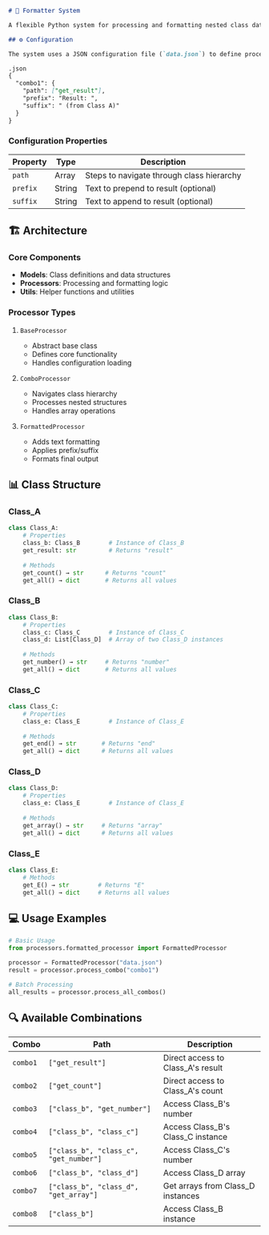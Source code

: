 ````markdown:c:\Users\3246786\Codes\formatter\README.md
# 🔧 Formatter System

A flexible Python system for processing and formatting nested class data with configurable paths and formatting options.

## ⚙️ Configuration

The system uses a JSON configuration file (`data.json`) to define processing combinations:

.json
{
  "combo1": {
    "path": ["get_result"],
    "prefix": "Result: ",
    "suffix": " (from Class A)"
  }
}
````

### Configuration Properties

| Property | Type   | Description                               |
| -------- | ------ | ----------------------------------------- |
| `path`   | Array  | Steps to navigate through class hierarchy |
| `prefix` | String | Text to prepend to result (optional)      |
| `suffix` | String | Text to append to result (optional)       |

## 🏗️ Architecture

### Core Components

- **Models**: Class definitions and data structures
- **Processors**: Processing and formatting logic
- **Utils**: Helper functions and utilities

### Processor Types

1. `BaseProcessor`

   - Abstract base class
   - Defines core functionality
   - Handles configuration loading

2. `ComboProcessor`

   - Navigates class hierarchy
   - Processes nested structures
   - Handles array operations

3. `FormattedProcessor`
   - Adds text formatting
   - Applies prefix/suffix
   - Formats final output

## 📊 Class Structure

### Class_A
```python
class Class_A:
    # Properties
    class_b: Class_B        # Instance of Class_B
    get_result: str         # Returns "result"
    
    # Methods
    get_count() → str      # Returns "count"
    get_all() → dict       # Returns all values
```

### Class_B
```python
class Class_B:
    # Properties
    class_c: Class_C        # Instance of Class_C
    class_d: List[Class_D]  # Array of two Class_D instances
    
    # Methods
    get_number() → str     # Returns "number"
    get_all() → dict       # Returns all values
```

### Class_C
```python
class Class_C:
    # Properties
    class_e: Class_E        # Instance of Class_E
    
    # Methods
    get_end() → str       # Returns "end"
    get_all() → dict      # Returns all values
```

### Class_D
```python
class Class_D:
    # Properties
    class_e: Class_E        # Instance of Class_E
    
    # Methods
    get_array() → str     # Returns "array"
    get_all() → dict      # Returns all values
```

### Class_E
```python
class Class_E:
    # Methods
    get_E() → str        # Returns "E"
    get_all() → dict     # Returns all values
```

## 💻 Usage Examples

```python
# Basic Usage
from processors.formatted_processor import FormattedProcessor

processor = FormattedProcessor("data.json")
result = processor.process_combo("combo1")

# Batch Processing
all_results = processor.process_all_combos()
```

## 🔍 Available Combinations

| Combo    | Path                                   | Description                       |
| -------- | -------------------------------------- | --------------------------------- |
| `combo1` | `["get_result"]`                       | Direct access to Class_A's result |
| `combo2` | `["get_count"]`                        | Direct access to Class_A's count  |
| `combo3` | `["class_b", "get_number"]`            | Access Class_B's number           |
| `combo4` | `["class_b", "class_c"]`               | Access Class_B's Class_C instance |
| `combo5` | `["class_b", "class_c", "get_number"]` | Access Class_C's number           |
| `combo6` | `["class_b", "class_d"]`               | Access Class_D array              |
| `combo7` | `["class_b", "class_d", "get_array"]`  | Get arrays from Class_D instances |
| `combo8` | `["class_b"]`                          | Access Class_B instance           |
